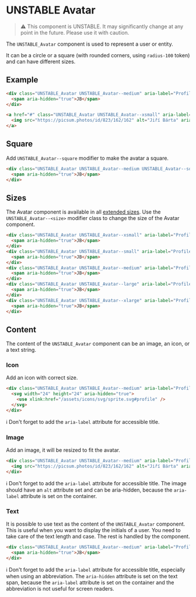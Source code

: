 # UNSTABLE Avatar

> ⚠️ This component is UNSTABLE. It may significantly change at any point in the future.
> Please use it with caution.

The `UNSTABLE_Avatar` component is used to represent a user or entity.

It can be a circle or a square (with rounded corners, using `radius-100` token) and
can have different sizes.

## Example

```html
<div class="UNSTABLE_Avatar UNSTABLE_Avatar--medium" aria-label="Profile of Jiří Bárta">
  <span aria-hidden="true">JB</span>
</div>

<a href="#" class="UNSTABLE_Avatar UNSTABLE_Avatar--xsmall" aria-label="Profile of Jiří Bárta">
  <img src="https://picsum.photos/id/823/162/162" alt="Jiří Bárta" aria-hidden="true" />
</a>
```

## Square

Add `UNSTABLE_Avatar--square` modifier to make the avatar a square.

```html
<div class="UNSTABLE_Avatar UNSTABLE_Avatar--medium UNSTABLE_Avatar--square" aria-label="Profile of Jiří Bárta">
  <span aria-hidden="true">JB</span>
</div>
```

## Sizes

The Avatar component is available in all [extended sizes][dictionary-size].
Use the `UNSTABLE_Avatar--<size>` modifier class to change the size of the Avatar component.

```html
<div class="UNSTABLE_Avatar UNSTABLE_Avatar--xsmall" aria-label="Profile of Jiří Bárta">
  <span aria-hidden="true">JB</span>
</div>
<div class="UNSTABLE_Avatar UNSTABLE_Avatar--small" aria-label="Profile of Jiří Bárta">
  <span aria-hidden="true">JB</span>
</div>
<div class="UNSTABLE_Avatar UNSTABLE_Avatar--medium" aria-label="Profile of Jiří Bárta">
  <span aria-hidden="true">JB</span>
</div>
<div class="UNSTABLE_Avatar UNSTABLE_Avatar--large" aria-label="Profile of Jiří Bárta">
  <span aria-hidden="true">JB</span>
</div>
<div class="UNSTABLE_Avatar UNSTABLE_Avatar--xlarge" aria-label="Profile of Jiří Bárta">
  <span aria-hidden="true">JB</span>
</div>
```

## Content

The content of the `UNSTABLE_Avatar` component can be an image, an icon, or a text string.

### Icon

Add an icon with correct size.

```html
<div class="UNSTABLE_Avatar UNSTABLE_Avatar--medium" aria-label="Profile of Jiří Bárta">
  <svg width="24" height="24" aria-hidden="true">
    <use xlink:href="/assets/icons/svg/sprite.svg#profile" />
  </svg>
</div>
```

ℹ️ Don't forget to add the `aria-label` attribute for accessible title.

### Image

Add an image, it will be resized to fit the avatar.

```html
<div class="UNSTABLE_Avatar UNSTABLE_Avatar--medium" aria-label="Profile of Jiří Bárta">
  <img src="https://picsum.photos/id/823/162/162" alt="Jiří Bárta" aria-hidden="true" />
</div>
```

ℹ️ Don't forget to add the `aria-label` attribute for accessible title.
The image should have an `alt` attribute set and can be aria-hidden, because the `aria-label`
attribute is set on the container.

### Text

It is possible to use text as the content of the `UNSTABLE_Avatar` component.
This is useful when you want to display the initials of a user. You need to
take care of the text length and case. The rest is handled by the component.

```html
<div class="UNSTABLE_Avatar UNSTABLE_Avatar--medium" aria-label="Profile of Jiří Bárta">
  <span aria-hidden="true">JB</span>
</div>
```

ℹ️ Don't forget to add the `aria-label` attribute for accessible title, especially when
using an abbreviation. The `aria-hidden` attribute is set on the text span, because the `aria-label`
attribute is set on the container and the abbreviation is not useful for screen readers.

[dictionary-size]: https://github.com/lmc-eu/spirit-design-system/blob/main/docs/DICTIONARIES.md#size
